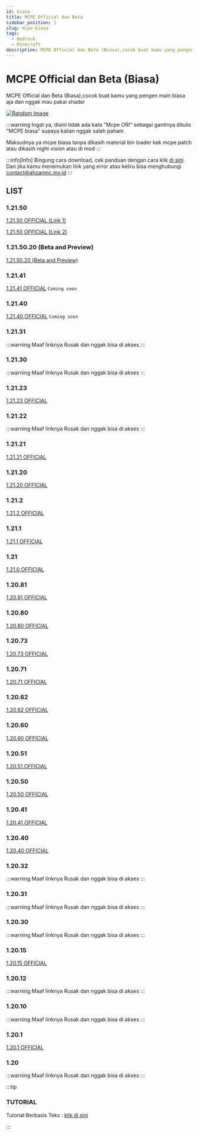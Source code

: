 ```yaml
---
id: biasa
title: MCPE Official dan Beta
sidebar_position: 1
slug: mcpe-biasa
tags:
  - Bedrock
  - Minecraft
description: MCPE Official dan Beta (Biasa),cocok buat kamu yang pengen main biasa aja dan nggak mau pakai shader
---
```


# MCPE Official dan Beta (Biasa)

MCPE Official dan Beta (Biasa),cocok buat kamu yang pengen main biasa aja dan nggak mau pakai shader

[![Random Image](https://imapi.ingfomenkrep.my.id/random-image-url)](https://imapi.ingfomenkrep.my.id/random-link)

:::warning
Ingat ya, disini tidak ada kata "Mcpe ORI" sebagai gantinya ditulis "MCPE biasa" supaya kalian nggak salah paham

Maksudnya ya mcpe biasa tanpa dikasih material bin loader kek mcpe patch atau dikasih night vision atau di mod
:::

:::info[Info]
Bingung cara download, cek panduan dengan cara klik [di sini](#tutorial). Dan jika kamu menemukan link yang error atau keliru bisa menghubungi contact@ahzanmc.my.id
:::

## LIST

### 1.21.50

[1.21.50 OFFICIAL (Link 1)](https://drive.google.com/file/d/1gdUQPhWgImf21JfnVE8rF9qaHpCTT-PI/view?usp=drivesdk)

[1.21.50 OFFICIAL (Link 2)](https://www.mediafire.com/file/fafxuchm7cdygww/minecraft-1-21-50-by-rizky.apk/file)

### 1.21.50.20 (Beta and Preview)

[1.21.50.20 (Beta and Preview)](https://www.mediafire.com/file/7qcwrwi2sd8cxbv/minecraft-1-21-50-20.apk/file)

### 1.21.41

[1.21.41 OFFICIAL](#) `Coming soon`

### 1.21.40

[1.21.40 OFFICIAL](#) `Coming soon`

### 1.21.31

:::warning
Maaf linknya Rusak dan nggak bisa di akses 
:::

### 1.21.30

:::warning
Maaf linknya Rusak dan nggak bisa di akses 
:::

### 1.21.23

[1.21.23 OFFICIAL](https://www.mediafire.com/file/pp6bnwudyhlikz9/1.21.23_-_IngfoMenkrep.apk/file)

### 1.21.22

:::warning
Maaf linknya Rusak dan nggak bisa di akses 
:::

### 1.21.21

[1.21.21 OFFICIAL](https://www.mediafire.com/file/4ewqx8mdni5qhfe/1.21.21_official_%257E_BibingUhuyy.apk/file)

### 1.21.20

[1.21.20 OFFICIAL](https://www.mediafire.com/file/mpgtbz81gc2ucd6/1.21.20_official_%257E_BibingUhuyy.apk/file)

### 1.21.2

[1.21.2 OFFICIAL](https://www.mediafire.com/file/7py2ah9tkw99h5e/1-21-2-IngfoMenkrep-AhZanMC.apk/file)

### 1.21.1

[1.21.1 OFFICIAL](https://www.mediafire.com/file/cxrwg3bntjnphka/1.21.1_-_IngfoMenkrep_-_AhZanMC.apk/file)

### 1.21

[1.21.0 OFFICIAL](https://www.mediafire.com/file/h1xpfkp0qxvxv04/1.21.0_official_%257E_BibingUhuyy.apk/file)

### 1.20.81

[1.20.81 OFFICIAL](https://www.mediafire.com/file/o4li3e0i0ahbwzl/1.20.81_official_%257E_BibingUhuyy.apk/file)

### 1.20.80

[1.20.80 OFFICIAL](https://www.mediafire.com/file/h31vq5y9uh3lvmy/1.20.80_official_%257E_BibingUhuyy.apk/file)

### 1.20.73

[1.20.73 OFFICIAL](https://www.mediafire.com/file/cuhkdu5hk7z02k6/minecraft-1-20-73.apk/file)

### 1.20.71

[1.20.71 OFFICIAL](https://www.mediafire.com/file/fp1043tlret65ln/minecraft-1-20-71-01-xbox-servers-compressed.apk/file)

### 1.20.62

[1.20.62 OFFICIAL](https://www.mediafire.com/file/gqkvtkiaw65mtga/MCPE+1.20.62+By+AnnieXGamer.apk/file)

### 1.20.60

[1.20.60 OFFICIAL](https://www.mediafire.com/file/ex2cruafcdpheob/Minecraft+v1.20.60+by+Mayank+Foy.apk/file)

### 1.20.51

[1.20.51 OFFICIAL](https://www.mediafire.com/file/ujm2uyk9uf6ssvw/Minecraft+PE-1-20-51+HotFix+Version+by+MrMCGamerYT.apk/file)

### 1.20.50

[1.20.50 OFFICIAL](https://www.mediafire.com/file/3376eajls8qadxe/Minecraft+1.20.50+Mediafire.apk/file)

### 1.20.41

[1.20.41 OFFICIAL](https://www.mediafire.com/file/sowkbmae63ptn44/Minecraft_1.20.41.apk/file)

### 1.20.40

[1.20.40 OFFICIAL](https://www.mediafire.com/file/5jqbnd44xuejbix/Minecraft_1.20.40.apk/file)

### 1.20.32

:::warning
Maaf linknya Rusak dan nggak bisa di akses 
:::

### 1.20.31

:::warning
Maaf linknya Rusak dan nggak bisa di akses 
:::

### 1.20.30

:::warning
Maaf linknya Rusak dan nggak bisa di akses 
:::

### 1.20.15

[1.20.15 OFFICIAL](https://www.mediafire.com/download/9881onjezqibdj6)

### 1.20.12

:::warning
Maaf linknya Rusak dan nggak bisa di akses 
:::

### 1.20.10

:::warning
Maaf linknya Rusak dan nggak bisa di akses 
:::

### 1.20.1

[1.20.1 OFFICIAL](https://www.mediafire.com/file/8f3xsf3fhfgmt3d/Minecraft_1.20.1_Official.apk/file)

### 1.20

:::warning
Maaf linknya Rusak dan nggak bisa di akses 
:::

:::tip
### TUTORIAL

Tutorial Berbasis Teks : [klik di sini](/docs/afdmc/tutorial-fitur-afdmc/panduan-afdmc#tutorial)

:::
